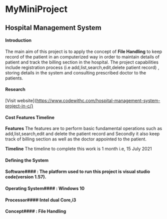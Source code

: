 # MyMiniProject

## **Hospital Management System**

#### Introduction 
The main aim  of this project is to apply the concept of  **File Handling** to keep record of the patient in an computerized way in order to maintain details of patient and track the billing section in the hospital.
The project capabilities include registration process (i.e add,list,search,edit,delete patient record) , storing details in the system and consulting prescribed doctor to the patients.

#### Research 
[Visit website]{https://www.codewithc.com/hospital-management-system-project-in-c/}

#### Cost Features Timeline

**Features**
The features are to perform basic fundamental operations such as add,list,search,edit and delete the patient record and Secondly it also keep track of billing section as well as the doctor appointed to the patient.

**Timeline**
The timeline to complete this work is 1 month i.e, 15 July 2021


#### Defining the System
#### **Software**#### : The platform  used to run  this project is visual studio code(version 1.57).
#### **Operating System**#### : Windows 10
#### **Processor**####:Intel dual Core,i3
#### **Concept**#### : File Handling


